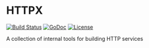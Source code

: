 # HTTPX

[![Build Status](https://travis-ci.org/bsm/httpx.svg)](https://travis-ci.org/bsm/httpx)
[![GoDoc](https://godoc.org/github.com/bsm/httpx?status.png)](http://godoc.org/github.com/bsm/httpx)
[![License](https://img.shields.io/badge/License-Apache%202.0-blue.svg)](https://opensource.org/licenses/Apache-2.0)

A collection of internal tools for building HTTP services

